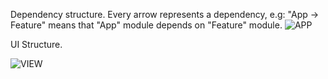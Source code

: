 Dependency structure. Every arrow represents a dependency, e.g: "App -> Feature" means that "App" module depends on "Feature" module.
![APP](https://github.com/deadrudolph/ReduxTemplate/assets/85884456/b3967bdd-2088-479b-8cb6-8a485231bad8)

UI Structure.

![VIEW](https://github.com/deadrudolph/ReduxTemplate/assets/85884456/06ca7ca3-8a2b-42b6-a3a8-f949ee74f762)
